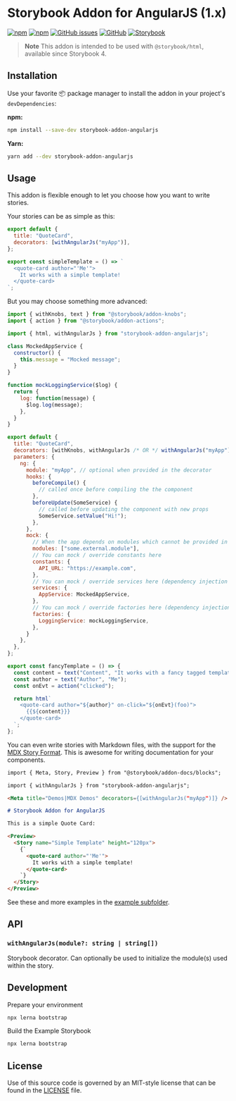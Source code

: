 # Storybook Addon for AngularJS (1.x)

[![npm](https://img.shields.io/npm/v/storybook-addon-angularjs.svg)](https://www.npmjs.com/package/storybook-addon-angularjs)
[![npm](https://img.shields.io/npm/dt/storybook-addon-angularjs.svg)](https://www.npmjs.com/package/storybook-addon-angularjs)
[![GitHub issues](https://img.shields.io/github/issues/titonobre/storybook-addon-angularjs.svg)](https://github.com/titonobre/storybook-addon-angularjs/issues)
[![GitHub](https://img.shields.io/github/license/titonobre/storybook-addon-angularjs.svg)](https://github.com/titonobre/storybook-addon-angularjs/blob/master/LICENSE)
[![Storybook](https://img.shields.io/badge/storybook-4%2B-ff4785.svg)](https://storybook.js.org/)

> **Note**
> This addon is intended to be used with `@storybook/html`, available since Storybook 4.

## Installation

Use your favorite 📦 package manager to install the addon in your project's `devDependencies`:

**npm:**

```sh
npm install --save-dev storybook-addon-angularjs
```

**Yarn:**

```sh
yarn add --dev storybook-addon-angularjs
```

## Usage

This addon is flexible enough to let you choose how you want to write stories.

Your stories can be as simple as this:

```js
export default {
  title: "QuoteCard",
  decorators: [withAngularJs("myApp")],
};

export const simpleTemplate = () => `
  <quote-card author="'Me'">
    It works with a simple template!
  </quote-card>
`;
```

But you may choose something more advanced:

```js
import { withKnobs, text } from "@storybook/addon-knobs";
import { action } from "@storybook/addon-actions";

import { html, withAngularJs } from "storybook-addon-angularjs";

class MockedAppService {
  constructor() {
    this.message = "Mocked message";
  }
}

function mockLoggingService($log) {
  return {
    log: function(message) {
      $log.log(message);
    },
  }
}

export default {
  title: "QuoteCard",
  decorators: [withKnobs, withAngularJs /* OR */ withAngularJs("myApp")],
  parameters: {
    ng: {
      module: "myApp", // optional when provided in the decorator
      hooks: {
        beforeCompile() {
          // called once before compiling the the component
        },
        beforeUpdate(SomeService) {
          // called before updating the component with new props
          SomeService.setValue("Hi!");
        },
      },
      mock: {
        // When the app depends on modules which cannot be provided in the story you can mock them
        modules: ["some.external.module"],
        // You can mock / override constants here
        constants: {
          API_URL: "https://example.com",
        },
        // You can mock / override services here (dependency injection also works)
        services: {
          AppService: MockedAppService,
        },
        // You can mock / override factories here (dependency injection also works)
        factories: {
          LoggingService: mockLoggingService,
        },
      }
    },
  },
};

export const fancyTemplate = () => {
  const content = text("Content", "It works with a fancy tagged template string!");
  const author = text("Author", "Me");
  const onEvt = action("clicked");

  return html`
    <quote-card author="${author}" on-click="${onEvt}(foo)">
      {{${content}}}
    </quote-card>
  `;
};
```

You can even write stories with Markdown files, with the support for the [MDX Story Format](https://storybook.js.org/docs/formats/mdx-syntax/). This is awesome for writing documentation for your components.

```md
import { Meta, Story, Preview } from "@storybook/addon-docs/blocks";

import { withAngularJs } from "storybook-addon-angularjs";

<Meta title="Demos|MDX Demos" decorators={[withAngularJs("myApp")]} />

# Storybook Addon for AngularJS

This is a simple Quote Card:

<Preview>
  <Story name="Simple Template" height="120px">
    {`
      <quote-card author="'Me'">
        It works with a simple template!
      </quote-card>
    `}
  </Story>
</Preview>
```

See these and more examples in the [example subfolder](./example).

## API

### `withAngularJs(module?: string | string[])`

Storybook decorator. Can optionally be used to initialize the module(s) used within the story.

## Development

Prepare your environment

```sh
npx lerna bootstrap
```

Build the Example Storybook

```sh
npx lerna bootstrap
```

## License

Use of this source code is governed by an MIT-style license that can be found in the [LICENSE](LICENSE) file.

